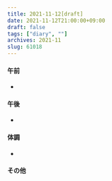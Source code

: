 ```yaml
---
title: 2021-11-12[draft]
date: 2021-11-12T21:00:00+09:00
draft: false
tags: ["diary", ""]
archives: 2021-11
slug: 61018
---
```

#### 午前
- 
#### 午後
- 
#### 体調
- 
#### その他